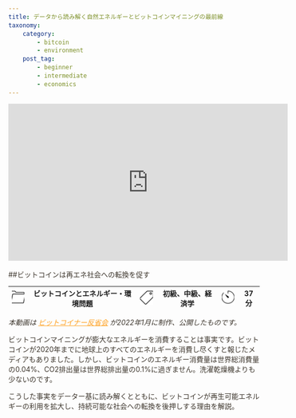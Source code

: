 ```yaml
---
title: データから読み解く自然エネルギーとビットコインマイニングの最前線
taxonomy:
    category:
        - bitcoin
        - environment
    post_tag:
        - beginner
        - intermediate
        - economics
---
```


<style>
img[alt*="Category"], 
img[alt*="Tag"], 
img[alt*="Time"] {
    width:30px;
    height:30px;
    object-fit: cover;
}
p {
    color: #3d362d;
}
a {
    color: #ff9f1c;
}
a:hover {
    color: #2ec4b6;
}
</style>

<iframe width="560" height="315" src="https://www.youtube.com/embed/oD3B4qm2HTg" title="YouTube video player" frameborder="0" allow="accelerometer; autoplay; clipboard-write; encrypted-media; gyroscope; picture-in-picture" allowfullscreen></iframe>

##ビットコインは再エネ社会への転換を促す

|  ![Category](/_images/category.png)  |  ビットコインとエネルギー・環境問題  |  ![Tag](/_images/tag.png)  |  初級、中級、経済学  | ![Time](/_images/timer.png)  |  37分  |
| ---- | ---- | ---- | ---- | ---- | ---- |

*本動画は [ビットコイナー反省会](https://www.youtube.com/channel/UCRP9Ij6gL9IViB7MS3Ez9aw) が2022年1月に制作、公開したものです。*

ビットコインマイニングが膨大なエネルギーを消費することは事実です。ビットコインが2020年までに地球上のすべてのエネルギーを消費し尽くすと報じたメディアもありました。しかし、ビットコインのエネルギー消費量は世界総消費量の0.04%、CO2排出量は世界総排出量の0.1%に過ぎません。洗濯乾燥機よりも少ないのです。

こうした事実をデーター基に読み解くとともに、ビットコインが再生可能エネルギーの利用を拡大し、持続可能な社会への転換を後押しする理由を解説。